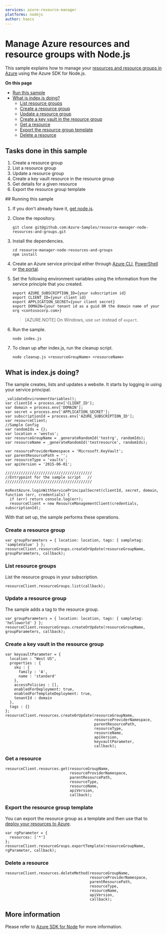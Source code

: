 ```yaml
---
services: azure-resource-manager
platforms: nodejs
author: haocs
---
```


# Manage Azure resources and resource groups with Node.js

This sample explains how to manage your
[resources and resource groups in Azure](https://azure.microsoft.com/en-us/documentation/articles/resource-group-overview/#resource-groups)
using the Azure SDK for Node.js.

**On this page**

- [Run this sample](#run)
- [What is index.js doing?](#example)
    - [List resource groups](#list-groups)
    - [Create a resource group](#create-group)
    - [Update a resource group](#update-group)
    - [Create a key vault in the resource group](#create-resource)
    - [Get a resource](#get-resources)
    - [Export the resource group template](#export)
    - [Delete a resource](#delete-resource)

## Tasks done in this sample
  1. Create a resource group 
  2. List a resource group
  3. Update a resource group
  4. Create a key vault resource in the resource group
  5. Get details for a given resource
  6. Export the resource group template

<a id="run"/>
## Running this sample

1. If you don't already have it, [get node.js](https://nodejs.org).

2. Clone the repository.

    ```
    git clone git@github.com:Azure-Samples/resource-manager-node-resources-and-groups.git
    ```

3. Install the dependencies.

    ```
    cd resource-manager-node-resources-and-groups
    npm install
    ```

4. Create an Azure service principal either through
    [Azure CLI](https://azure.microsoft.com/documentation/articles/resource-group-authenticate-service-principal-cli/),
    [PowerShell](https://azure.microsoft.com/documentation/articles/resource-group-authenticate-service-principal/)
    or [the portal](https://azure.microsoft.com/documentation/articles/resource-group-create-service-principal-portal/).

5. Set the following environment variables using the information from the service principle that you created.

    ```
    export AZURE_SUBSCRIPTION_ID={your subscription id}
    export CLIENT_ID={your client id}
    export APPLICATION_SECRET={your client secret}
    export DOMAIN={your tenant id as a guid OR the domain name of your org <contosocorp.com>}
    ```

    > [AZURE.NOTE] On Windows, use `set` instead of `export`.

6. Run the sample.

    ```
    node index.js
    ```

7. To clean up after index.js, run the cleanup script.

    ```
    node cleanup.js <resourceGroupName> <resourceName>
    ```

<a id="example"></a>
## What is index.js doing?

The sample creates, lists and updates a website.
It starts by logging in using your service principal.

```
_validateEnvironmentVariables();
var clientId = process.env['CLIENT_ID'];
var domain = process.env['DOMAIN'];
var secret = process.env['APPLICATION_SECRET'];
var subscriptionId = process.env['AZURE_SUBSCRIPTION_ID'];
var resourceClient;
//Sample Config
var randomIds = {};
var location = 'westus';
var resourceGroupName = _generateRandomId('testrg', randomIds);
var resourceName = _generateRandomId('testresource', randomIds);

var resourceProviderNamespace = 'Microsoft.KeyVault';
var parentResourcePath = '';
var resourceType = 'vaults';
var apiVersion = '2015-06-01';

///////////////////////////////////////
//Entrypoint for the sample script   //
///////////////////////////////////////

msRestAzure.loginWithServicePrincipalSecret(clientId, secret, domain, function (err, credentials) {
  if (err) return console.log(err);
  resourceClient = new ResourceManagementClient(credentials, subscriptionId);
```

With that set up, the sample performs these operations.

<a id="create-group"></a>
### Create a resource group

```
var groupParameters = { location: location, tags: { sampletag: 'sampleValue' } };
resourceClient.resourceGroups.createOrUpdate(resourceGroupName, groupParameters, callback);
```

<a id="list-groups"></a>
### List resource groups

List the resource groups in your subscription.

```
resourceClient.resourceGroups.list(callback);
```

<a id="update-group"></a>
### Update a resource group

The sample adds a tag to the resource group.

```
var groupParameters = { location: location, tags: { sampletag: 'helloworld' } };
resourceClient.resourceGroups.createOrUpdate(resourceGroupName, groupParameters, callback);
```

<a id="create-resource"></a>
### Create a key vault in the resource group

```
var keyvaultParameter = {
  location : "West US",
  properties : {
    sku : {
      family : 'A',
      name : 'standard'
    },
    accessPolicies : [],
    enabledForDeployment: true,
    enabledForTemplateDeployment: true,
    tenantId : domain
  },
  tags : {}
};
resourceClient.resources.createOrUpdate(resourceGroupName, 
                                        resourceProviderNamespace, 
                                        parentResourcePath, 
                                        resourceType, 
                                        resourceName, 
                                        apiVersion, 
                                        keyvaultParameter, 
                                        callback);
```

<a id="get-resources"></a>
### Get a resource

```
resourceClient.resources.get(resourceGroupName, 
                             resourceProviderNamespace, 
                             parentResourcePath, 
                             resourceType, 
                             resourceName, 
                             apiVersion, 
                             callback);
```

<a id="export"></a>
### Export the resource group template

You can export the resource group as a template and then use that
to [deploy your resources to Azure](https://azure.microsoft.com/documentation/samples/resource-manager-ruby-template-deployment/).

```
var rgParameter = {
  resources: ['*']
};
resourceClient.resourceGroups.exportTemplate(resourceGroupName, rgParameter, callback);
```

<a id="delete-resource"></a>
### Delete a resource

```
resourceClient.resources.deleteMethod(resourceGroupName, 
                                      resourceProviderNamespace, 
                                      parentResourcePath, 
                                      resourceType, 
                                      resourceName, 
                                      apiVersion, 
                                      callback);
```

## More information

Please refer to [Azure SDK for Node](https://github.com/Azure/azure-sdk-for-node) for more information.
